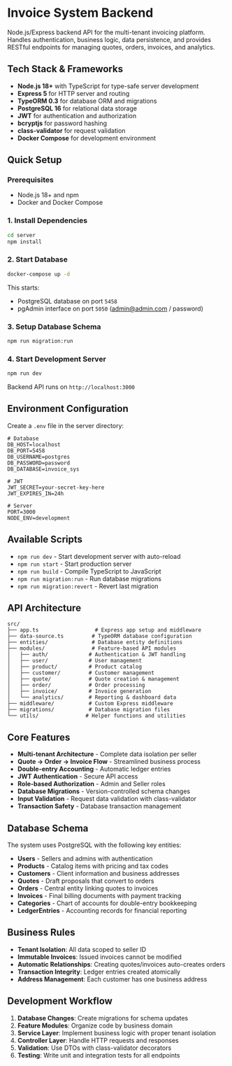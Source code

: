 # Invoice System Backend

Node.js/Express backend API for the multi-tenant invoicing platform. Handles authentication, business logic, data persistence, and provides RESTful endpoints for managing quotes, orders, invoices, and analytics.

## Tech Stack & Frameworks

- **Node.js 18+** with TypeScript for type-safe server development
- **Express 5** for HTTP server and routing
- **TypeORM 0.3** for database ORM and migrations
- **PostgreSQL 16** for relational data storage
- **JWT** for authentication and authorization
- **bcryptjs** for password hashing
- **class-validator** for request validation
- **Docker Compose** for development environment

## Quick Setup

### Prerequisites
- Node.js 18+ and npm
- Docker and Docker Compose

### 1. Install Dependencies
```bash
cd server
npm install
```

### 2. Start Database
```bash
docker-compose up -d
```

This starts:
- PostgreSQL database on port `5458`
- pgAdmin interface on port `5050` (admin@admin.com / password)

### 3. Setup Database Schema
```bash
npm run migration:run
```

### 4. Start Development Server
```bash
npm run dev
```

Backend API runs on `http://localhost:3000`

## Environment Configuration

Create a `.env` file in the server directory:

```env
# Database
DB_HOST=localhost
DB_PORT=5458
DB_USERNAME=postgres
DB_PASSWORD=password
DB_DATABASE=invoice_sys

# JWT
JWT_SECRET=your-secret-key-here
JWT_EXPIRES_IN=24h

# Server
PORT=3000
NODE_ENV=development
```

## Available Scripts

- `npm run dev` - Start development server with auto-reload
- `npm run start` - Start production server
- `npm run build` - Compile TypeScript to JavaScript
- `npm run migration:run` - Run database migrations
- `npm run migration:revert` - Revert last migration

## API Architecture

```
src/
├── app.ts                  # Express app setup and middleware
├── data-source.ts         # TypeORM database configuration
├── entities/              # Database entity definitions
├── modules/               # Feature-based API modules
│   ├── auth/             # Authentication & JWT handling
│   ├── user/             # User management
│   ├── product/          # Product catalog
│   ├── customer/         # Customer management
│   ├── quote/            # Quote creation & management
│   ├── order/            # Order processing
│   ├── invoice/          # Invoice generation
│   └── analytics/        # Reporting & dashboard data
├── middleware/           # Custom Express middleware
├── migrations/           # Database migration files
└── utils/               # Helper functions and utilities
```

## Core Features

- **Multi-tenant Architecture** - Complete data isolation per seller
- **Quote → Order → Invoice Flow** - Streamlined business process
- **Double-entry Accounting** - Automatic ledger entries
- **JWT Authentication** - Secure API access
- **Role-based Authorization** - Admin and Seller roles
- **Database Migrations** - Version-controlled schema changes
- **Input Validation** - Request data validation with class-validator
- **Transaction Safety** - Database transaction management

## Database Schema

The system uses PostgreSQL with the following key entities:

- **Users** - Sellers and admins with authentication
- **Products** - Catalog items with pricing and tax codes
- **Customers** - Client information and business addresses
- **Quotes** - Draft proposals that convert to orders
- **Orders** - Central entity linking quotes to invoices
- **Invoices** - Final billing documents with payment tracking
- **Categories** - Chart of accounts for double-entry bookkeeping
- **LedgerEntries** - Accounting records for financial reporting

## Business Rules

- **Tenant Isolation**: All data scoped to seller ID
- **Immutable Invoices**: Issued invoices cannot be modified
- **Automatic Relationships**: Creating quotes/invoices auto-creates orders
- **Transaction Integrity**: Ledger entries created atomically
- **Address Management**: Each customer has one business address

## Development Workflow

1. **Database Changes**: Create migrations for schema updates
2. **Feature Modules**: Organize code by business domain
3. **Service Layer**: Implement business logic with proper tenant isolation
4. **Controller Layer**: Handle HTTP requests and responses
5. **Validation**: Use DTOs with class-validator decorators
6. **Testing**: Write unit and integration tests for all endpoints
